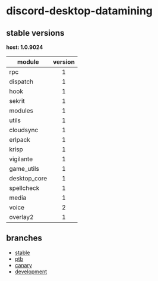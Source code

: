 # discord-desktop-datamining

## stable versions

**host: 1.0.9024**

| module | version |
| ------ | :-----: |
| rpc | 1 |
| dispatch | 1 |
| hook | 1 |
| sekrit | 1 |
| modules | 1 |
| utils | 1 |
| cloudsync | 1 |
| erlpack | 1 |
| krisp | 1 |
| vigilante | 1 |
| game_utils | 1 |
| desktop_core | 1 |
| spellcheck | 1 |
| media | 1 |
| voice | 2 |
| overlay2 | 1 |

## branches

- [stable](https://github.com/OpenAsar/discord-desktop-datamining/tree/stable)
- [ptb](https://github.com/OpenAsar/discord-desktop-datamining/tree/ptb)
- [canary](https://github.com/OpenAsar/discord-desktop-datamining/tree/canary)
- [development](https://github.com/OpenAsar/discord-desktop-datamining/tree/development)